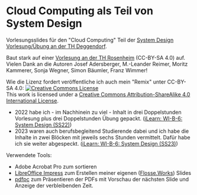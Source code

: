 # Cloud Computing als Teil von System Design

Vorlesungsslides für den "Cloud Computing" Teil der [System Design Vorlesung/Übung an der TH Deggendorf](https://ilearn.th-deg.de/course/view.php?id=16840).

Baut stark auf einer [Vorlesung an der TH Rosenheim](https://github.com/qaware/cloud-computing-th-rosenheim) (CC-BY-SA 4.0) auf.
Vielen Dank an die Autoren Josef Adersberger, M.-Leander Reimer, Moritz Kammerer, Sonja Wegner, Simon Bäumler, Franz Wimmer!

Wie die Lizenz fordert veröffentliche ich auch mein "Remix" unter CC-BY-SA 4.0:
<a rel="license" href="http://creativecommons.org/licenses/by-sa/4.0/"><img alt="Creative Commons License" style="border-width:0" src="https://i.creativecommons.org/l/by-sa/4.0/88x31.png" /></a><br />This work is licensed under a <a rel="license" href="http://creativecommons.org/licenses/by-sa/4.0/">Creative Commons Attribution-ShareAlike 4.0 International License</a>.

- 2022 habe ich - im Nachhinein zu viel - Inhalt in drei Doppelstunden Vorlesung plus drei Doppelstunden Übung gepackt. ([iLearn: WI-B-6: System Design (SS22)](https://ilearn.th-deg.de/course/view.php?id=14333))
- 2023 waren auch berufsbegleitend Studierende dabei und ich habe die Inhalte in zwei Blöcken mit jeweils sechs Stunden vermittelt. Dafür habe ich sie weiter abgespeckt. ([iLearn: WI-B-6: System Design (SS23)](https://ilearn.th-deg.de/course/view.php?id=16840))

Verwendete Tools:

- Adobe Acrobat Pro zum sortieren
- [LibreOffice Impress](https://www.libreoffice.org/discover/impress/) zum Erstellen meiner eigenen ([Flosse.Works](https://flosse.works/)) Slides
- [pdfpc](https://github.com/pdfpc/pdfpc) zum Präsentieren der PDFs mit Vorschau der nächsten Slide und Anzeige der verbleibenden Zeit.


